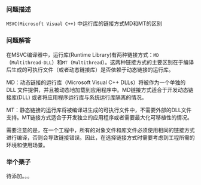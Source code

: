 ### 问题描述
`MSVC(Microsoft Visual C++)` 中运行库的链接方式MD和MT的区别

### 问题解答

在MSVC编译器中，运行库(Runtime Library)有两种链接方式：`MD`（`Multithread-DLL`）和`MT`（`Multithread`）。这两种链接方式的主要区别在于编译后生成的可执行文件（或者动态链接库）是否依赖于动态链接的运行库。

MD：动态链接的运行库（Microsoft Visual C++ DLLs）将被作为一个单独的 DLL 文件提供，并且被动态地加载到应用程序中。MD链接方式适合于开发动态链接库(DLL) 或者将应用程序运行库与系统运行库隔离的情况。

MT：静态链接的运行库将被编译进生成的可执行文件中，不需要外部的DLL文件支持。MT链接方式适合于开发独立的应用程序或者需要最大化可移植性的情况。

需要注意的是，在一个工程中，所有的对象文件和库文件必须使用相同的链接方式进行编译，否则会导致链接错误。因此，在选择链接方式时需要考虑到工程所需的环境和使用场景。

### 举个栗子

待添加。。。
